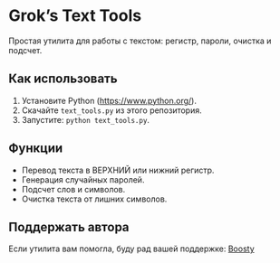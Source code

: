 # Grok’s Text Tools
Простая утилита для работы с текстом: регистр, пароли, очистка и подсчет.  

## Как использовать
1. Установите Python (https://www.python.org/).  
2. Скачайте `text_tools.py` из этого репозитория.  
3. Запустите: `python text_tools.py`.  

## Функции
- Перевод текста в ВЕРХНИЙ или нижний регистр.  
- Генерация случайных паролей.  
- Подсчет слов и символов.  
- Очистка текста от лишних символов.  

## Поддержать автора
Если утилита вам помогла, буду рад вашей поддержке: [Boosty](https://boosty.to/grokcode/donate)

